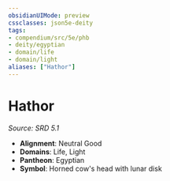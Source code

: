 ```yaml
---
obsidianUIMode: preview
cssclasses: json5e-deity
tags:
- compendium/src/5e/phb
- deity/egyptian
- domain/life
- domain/light
aliases: ["Hathor"]
---
```

# Hathor
*Source: SRD 5.1* 

- **Alignment**: Neutral Good
- **Domains**: Life, Light
- **Pantheon**: Egyptian
- **Symbol**: Horned cow's head with lunar disk